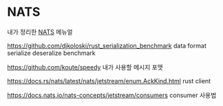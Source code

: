 # NATS

내가 정리한 [NATS](https://nats.io/) 메뉴얼

<https://github.com/djkoloski/rust_serialization_benchmark> data format serialize deseralize benchmark

<https://github.com/koute/speedy> 내가 사용할 메시지 포맷

<https://docs.rs/nats/latest/nats/jetstream/enum.AckKind.html> rust client

<https://docs.nats.io/nats-concepts/jetstream/consumers> consumer 사용법
